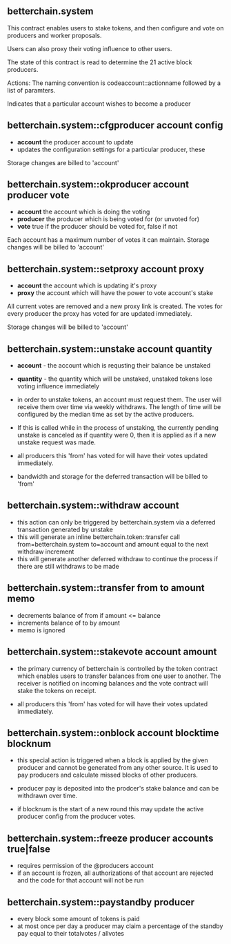 betterchain.system
----------

This contract enables users to stake tokens, and then configure and vote on producers and worker proposals. 

Users can also proxy their voting influence to other users.

The state of this contract is read to determine the 21 active block producers. 

Actions:
The naming convention is codeaccount::actionname followed by a list of paramters.

Indicates that a particular account wishes to become a producer
## betterchain.system::cfgproducer    account config
   - **account** the producer account to update
   - updates the configuration settings for a particular producer, these

   Storage changes are billed to 'account'
   
## betterchain.system::okproducer     account producer vote
   - **account** the account which is doing the voting
   - **producer** the producer which is being voted for (or unvoted for)
   - **vote** true if the producer should be voted for, false if not

   Each account has a maximum number of votes it can maintain. Storage changes will be billed to 'account'

## betterchain.system::setproxy       account proxy
   - **account** the account which is updating it's proxy
   - **proxy** the account which will have the power to vote account's stake

   All current votes are removed and a new proxy link is created. The votes for every producer the proxy
   has voted for are updated immediately.

   Storage changes will be billed to 'account'

## betterchain.system::unstake        account quantity 
   - **account** - the account which is requsting their balance be unstaked
   - **quantity** - the quantity which will be unstaked, unstaked tokens lose voting influence immediately

   - in order to unstake tokens, an account must request them. The user will receive them over
     time via weekly withdraws. The length of time will be configured by the median time as set by
     the active producers.

   - If this is called while in the process of unstaking, the currently pending unstake is canceled as if
     quantity were 0, then it is applied as if a new unstake request was made.

   - all producers this 'from' has voted for will have their votes updated immediately.

   - bandwidth and storage for the deferred transaction will be billed to 'from'

## betterchain.system::withdraw account
   - this action can only be triggered by betterchain.system via a deferred transaction generated by unstake
   - this will generate an inline betterchain.token::transfer call from=betterchain.system to=account and amount equal to the next withdraw increment
   - this will generate another deferred withdraw to continue the process if there are still withdraws to be made


## betterchain.system::transfer from to amount memo
   - decrements balance of from if amount <= balance
   - increments balance of to by amount
   - memo is ignored 

## betterchain.system::stakevote account amount
   - the primary currency of betterchain is controlled by the token contract which enables users to transfer
     balances from one user to another. The receiver is notified on incoming balances and the vote contract
     will stake the tokens on receipt.

   - all producers this 'from' has voted for will have their votes updated immediately.


## betterchain.system::onblock   account blocktime blocknum
   - this special action is triggered when a block is applied by the given producer and cannot be generated from
     any other source. It is used to pay producers and calculate missed blocks of other producers. 

   - producer pay is deposited into the prodcer's stake balance and can be withdrawn over time.

   - if blocknum is the start of a new round this may update the active producer config from the producer votes.

## betterchain.system::freeze producer accounts true|false 
   - requires permission of the @producers account 
   - if an account is frozen, all authorizations of that account are rejected and the code for that account will not be run

## betterchain.system::paystandby producer
   - every block some amount of tokens is paid 
   - at most once per day a producer may claim a percentage of the standby pay equal to their totalvotes / allvotes
